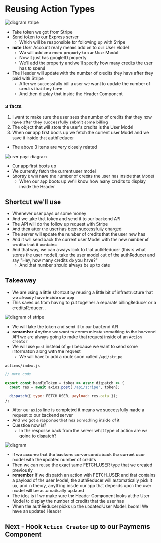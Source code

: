 # Reusing Action Types
![diagram stripe](https://i.imgur.com/5RXbl0u.png)

* Take token we got from Stripe
* Send token to our Express server
    - Which will be responsible for following up with Stripe
* **note** User Account really means add on to our User Model
    - We will add one more property to our User Model
    - Now it just has googleID property
    - We'll add the property and we'll specify how many credits the user has to spend
* The Header will update with the number of credits they have after they paid with Stripe
    - After we successfully bill a user we want to update the number of credits that they have
    - And then display that inside the Header Component

### 3 facts
1. I want to make sure the user sees the number of credits that they now have after they successfully submit some billing
2. The object that will store the user's credits is the User Model
3. When our app first boots up we fetch the current user Model and we save it inside that authReducer

* The above 3 items are very closely related

![user pays diagram](https://i.imgur.com/O0Jc9Ib.png)

* Our app first boots up
* We currently fetch the current user model
* Shortly it will have the number of credits the user has inside that Model
    - When our app boots up we'll know how many credits to display inside the Header

## Shortcut we'll use
* Whenever user pays us some money
* And we take that token and send it to our backend API
* The API will do the follow up request with Stripe
* And then after the user has been successfully charged
* The server will update the number of credits that the user now has
* And it will send back the current user Model with the new number of credits that it contains
* And that way, we can always look to that authReducer (this is what stores the user model), take the user model out of the authReducer and say "Hey, how many credits do you have?"
    - And that number should always be up to date

## Takeaway
* We are using a little shortcut by reusing a little bit of infrastructure that we already have inside our app
* This saves us from having to put together a separate billingReducer or a creditsReducer...

![diagram of stripe](https://i.imgur.com/J3IOqQS.png)

* We will take the token and send it to our backend API
* **remember** Anytime we want to communicate something to the backend API we are always going to make that request inside of an `Action Creator`
* We will use `post` instead of `get` because we want to send some information along with the request
    - We will have to add a route soon called `/api/stripe`

`actions/index.js`

```js
// more code

export const handleToken = token => async dispatch => {
  const res = await axios.post('/api/stripe', token);

  dispatch({ type: FETCH_USER, payload: res.data });
};
```

* After our `axios` line is completed it means we successfully made a request to our backend server
* And we got a response that has something inside of it
* Question now is?
    - In the response back from the server what type of action are we going to dispatch?

![diagram](https://i.imgur.com/RNgaAxY.png)

* If we assume that the backend server sends back the current user model with the updated number of credits
* Then we can reuse the exact same FETCH_USER type that we created previously
* **remember** If we dispatch an action with FETCH_USER and that contains a payload of the user Model, the authReducer will automatically pick it up, and in theory, anything inside our app that depends upon the user model will be automatically updated
* The idea is if we make sure the Header Component looks at the User Model to display the number of credits that the user has
* When the authReducer picks up the updated User Model, boom! We have an updated Header

## Next - Hook `Action Creator` up to our Payments Component

